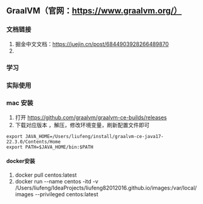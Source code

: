 ## GraalVM（官网：https://www.graalvm.org/）

### 文档链接
1. 掘金中文文档：https://juejin.cn/post/6844903928266489870
2. 

### 学习

### 实际使用

### mac 安装
1. 打开 https://github.com/graalvm/graalvm-ce-builds/releases
2. 下载对应版本 ，解压，修改环境变量，刷新配置文件即可
```text
export JAVA_HOME=/Users/liufeng/install/graalvm-ce-java17-22.3.0/Contents/Home
export PATH=$JAVA_HOME/bin:$PATH
```

#### docker安装
1. docker pull centos:latest
2. docker run --name centos -itd -v /Users/liufeng/IdeaProjects/liufeng82012016.github.io/images:/var/local/images --privileged  centos:latest  
